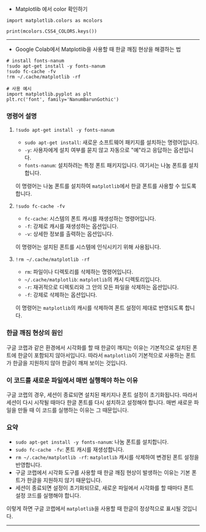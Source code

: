 - Matplotlib 에서 color 확인하기
```
import matplotlib.colors as mcolors

print(mcolors.CSS4_COLORS.keys())
```

---

- Google Colab에서 Matplotlib을 사용할 때 한글 깨짐 현상을 해결하는 법
```
# install fonts-nanum
!sudo apt-get install -y fonts-nanum
!sudo fc-cache -fv
!rm ~/.cache/matplotlib -rf

# 사용 예시
import matplotlib.pyplot as plt
plt.rc('font', family='NanumBarunGothic')
```
### 명령어 설명

1. `!sudo apt-get install -y fonts-nanum`
    - `sudo apt-get install`: 새로운 소프트웨어 패키지를 설치하는 명령어입니다.
    - `-y`: 사용자에게 설치 여부를 묻지 않고 자동으로 "예"라고 응답하는 옵션입니다.
    - `fonts-nanum`: 설치하려는 특정 폰트 패키지입니다. 여기서는 나눔 폰트를 설치합니다.
    
    이 명령어는 나눔 폰트를 설치하여 `matplotlib`에서 한글 폰트를 사용할 수 있도록 합니다.

2. `!sudo fc-cache -fv`
    - `fc-cache`: 시스템의 폰트 캐시를 재생성하는 명령어입니다.
    - `-f`: 강제로 캐시를 재생성하는 옵션입니다.
    - `-v`: 상세한 정보를 출력하는 옵션입니다.
    
    이 명령어는 설치된 폰트를 시스템에 인식시키기 위해 사용됩니다.

3. `!rm ~/.cache/matplotlib -rf`
    - `rm`: 파일이나 디렉토리를 삭제하는 명령어입니다.
    - `~/.cache/matplotlib`: `matplotlib`의 캐시 디렉토리입니다.
    - `-r`: 재귀적으로 디렉토리와 그 안의 모든 파일을 삭제하는 옵션입니다.
    - `-f`: 강제로 삭제하는 옵션입니다.
    
    이 명령어는 `matplotlib`의 캐시를 삭제하여 폰트 설정이 제대로 반영되도록 합니다.

### 한글 깨짐 현상의 원인

구글 코랩과 같은 환경에서 시각화를 할 때 한글이 깨지는 이유는 기본적으로 설치된 폰트에 한글이 포함되지 않아서입니다. 따라서 `matplotlib`이 기본적으로 사용하는 폰트가 한글을 지원하지 않아 한글이 깨져 보이는 것입니다.

### 이 코드를 새로운 파일에서 매번 실행해야 하는 이유

구글 코랩의 경우, 세션이 종료되면 설치된 패키지나 폰트 설정이 초기화됩니다. 따라서 세션이 다시 시작될 때마다 한글 폰트를 다시 설치하고 설정해야 합니다. 매번 새로운 파일을 만들 때 이 코드를 실행하는 이유는 그 때문입니다.

### 요약

- `sudo apt-get install -y fonts-nanum`: 나눔 폰트를 설치합니다.
- `sudo fc-cache -fv`: 폰트 캐시를 재생성합니다.
- `rm ~/.cache/matplotlib -rf`: `matplotlib` 캐시를 삭제하여 변경된 폰트 설정을 반영합니다.
- 구글 코랩에서 시각화 도구를 사용할 때 한글 깨짐 현상이 발생하는 이유는 기본 폰트가 한글을 지원하지 않기 때문입니다.
- 세션이 종료되면 설정이 초기화되므로, 새로운 파일에서 시각화를 할 때마다 폰트 설정 코드를 실행해야 합니다.

이렇게 하면 구글 코랩에서 `matplotlib`을 사용할 때 한글이 정상적으로 표시될 것입니다.

---
